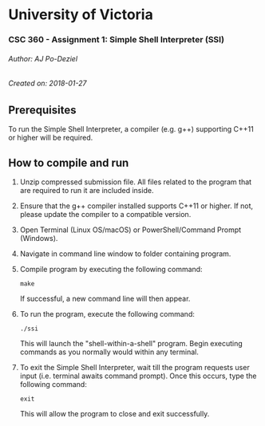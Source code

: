 # University of Victoria
### CSC 360 - Assignment 1: Simple Shell Interpreter (SSI)

###### Author: AJ Po-Deziel
###### Created on: 2018-01-27


## Prerequisites
To run the Simple Shell Interpreter, a compiler (e.g. g++) supporting C++11 
or higher will be required.


## How to compile and run
1. Unzip compressed submission file. All files related to the program that are required to run it are included inside.		

2. Ensure that the g++ compiler installed supports C++11 or higher. If not, please update the compiler to a compatible version.

3. Open Terminal (Linux OS/macOS) or PowerShell/Command Prompt (Windows).

4. Navigate in command line window to folder containing program.	

5. Compile program by executing the following command:		
   ```
   make
   ```		 
   If successful, a new command line will then appear.
		
6. To run the program, execute the following command:
   ```	
   ./ssi
   ```
   This will launch the "shell-within-a-shell" program. Begin executing	commands as you normally would within any terminal.
		
7. To exit the Simple Shell Interpreter, wait till the program requests user input (i.e. terminal awaits command prompt). Once this
   occurs, type the following command:	
   ```
   exit
   ```
   This will allow the program to close and exit successfully.
